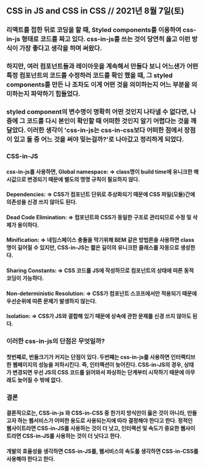 ## CSS in JS and CSS in CSS // 2021년 8월 7일(토)

### 리액트를 접한 뒤로 코딩을 할 때, Styled components를 이용하여 css-in-js 형태로 코드를 짜고 있다. css-in-js를 쓰는 것이 당연히 옳고 이런 방식이 가장 좋다고 생각을 하며 써왔다.

### 하지만, 여러 컴포넌트들과 레이아웃을 계속해서 만들다 보니 어느샌가 어떤 특정 컴포넌트의 코드를 수정하러 코드를 확인 했을 때, 그 styled components를 만든 나 조차도 이게 어떤 것을 의미하는지 어느 부분을 의미하는지 파악하기 힘들었다.

### styled component의 변수명이 명확히 어떤 것인지 나타낼 수 없다면, 나중에 그 코드를 다시 본인이 확인할 때 어떠한 것인지 알기 어렵다는 것을 깨달았다. 이러한 생각이 'css-in-js는 css-in-css보다 어떠한 점에서 장점이 있고 둘 중 어느 것을 써야 밎는걸까?'로 나아갔고 정리하게 되었다.

### CSS-in-JS

#### css-in-js를 사용하면, Global namespace: => class명이 build time에 유니크한 해시값으로 변경되기 때문에 별도의 명명 규칙이 필요하지 않다.

#### Dependencies: => CSS가 컴포넌트 단위로 추상화되기 때문에 CSS 파일(모듈)간에 의존성을 신경 쓰지 않아도 된다.

#### Dead Code Elimination: => 컴포넌트와 CSS가 동일한 구조로 관리되므로 수정 및 삭제가 용이하다.

#### Minification: => 네임스페이스 충돌을 막기위해 BEM 같은 방법론을 사용하면 class 명이 길어질 수 있지만, CSS-in-JS는 짧은 길이의 유니크한 클래스를 자동으로 생성한다.

#### Sharing Constants: => CSS 코드를 JS에 작성하므로 컴포넌트의 상태에 따른 동적 코딩이 가능하다.

#### Non-deterministic Resolution: => CSS가 컴포넌트 스코프에서만 적용되기 때문에 우선순위에 따른 문제가 발생하지 않는다.

#### Isolation: => CSS가 JS와 결합해 있기 때문에 상속에 관한 문제를 신경 쓰지 않아도 된다.

### 이러한 css-in-js의 단점은 무엇일까?

#### 첫번째로, 번들크기가 커지는 단점이 있다. 두번째는 css-in-js를 사용하면 인터랙티브한 웹페이지의 성능을 저하시킨다. 즉, 인터랙션이 늦어진다. CSS-in-JS의 경우, 상태가 변경되면 우선 JS의 CSS 코드를 읽어와서 파싱하는 단계부터 시작하기 때문에 아무래도 늦어질 수 밖에 없다.

### 결론

#### 결론적으로는, CSS-in-js 와 CSS-in-CSS 중 한가지 방식만이 옳은 것이 아니라, 만들고자 하는 웹서비스가 어떠한 용도로 사용되는지에 따라 결정해야 한다고 한다. 정적인 웹사이트라면 CSS-in-JS를 사용하는 것이 더 낫고, 인터랙션 및 속도가 중요한 웹사이트라면 CSS-in-JS를 사용하는 것이 더 낫다고 한다.

#### 개발의 효율성을 생각하면 CSS-in-JS를, 웹서비스의 속도를 생각하면 CSS-in-CSS를 사용해야 한다고 한다.
